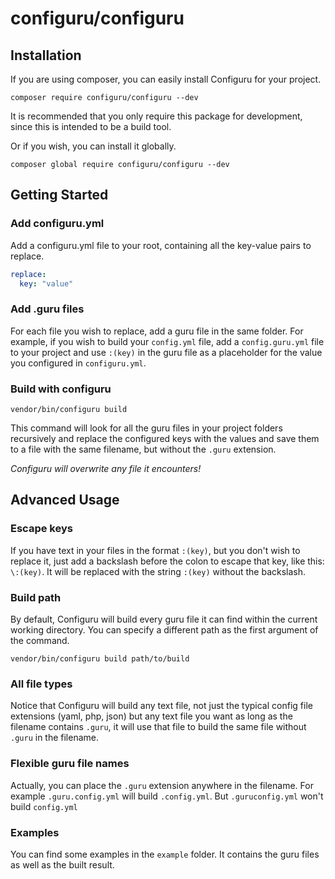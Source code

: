 # configuru/configuru

## Installation

If you are using composer,
you can easily install Configuru for your project.

```
composer require configuru/configuru --dev
```

It is recommended
that you only require this package for development,
since this is intended to be a build tool.

Or if you wish,
you can install it globally.

```
composer global require configuru/configuru --dev
```

## Getting Started

### Add configuru.yml

Add a configuru.yml file to your root,
containing all the key-value pairs to replace.
 
```yml
replace:
  key: "value"
```

### Add .guru files

For each file you wish to replace,
add a guru file in the same folder.
For example,
if you wish to build your `config.yml` file,
add a `config.guru.yml` file to your project
and use `:(key)` in the guru file
as a placeholder for the value
you configured in `configuru.yml`.

### Build with configuru

```
vendor/bin/configuru build
```

This command will look for all the guru files
in your project folders recursively
and replace the configured keys with the values
and save them to a file with the same filename,
but without the `.guru` extension.

*Configuru will overwrite any file it encounters!*

## Advanced Usage

### Escape keys

If you have text in your files in the format `:(key)`,
but you don't wish to replace it,
just add a backslash before the colon to escape that key,
like this: `\:(key)`. It will be replaced with the string
`:(key)` without the backslash.

### Build path

By default, Configuru will build every guru file
it can find within the current working directory.
You can specify a different path
as the first argument of the command.

```
vendor/bin/configuru build path/to/build
```

### All file types

Notice that Configuru will build any text file,
not just the typical config file extensions
(yaml, php, json) but any text file you want
as long as the filename contains `.guru`,
it will use that file
to build the same file without `.guru` in the filename.

### Flexible guru file names

Actually, you can place the `.guru` extension anywhere in the filename.
For example `.guru.config.yml` will build `.config.yml`.
But `.guruconfig.yml` won't build `config.yml`

### Examples

You can find some examples in the `example` folder.
It contains the guru files as well as the built result.